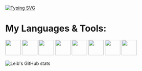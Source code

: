 [![Typing SVG](https://readme-typing-svg.demolab.com?font=Fira+Code&pause=1000&color=8272FF&width=435&lines=Hello+I'm+Leib+👋+A+Fullstack+Software+Developer)](https://git.io/typing-svg)


# My Languages & Tools:
<p>
<img src="https://cdn.jsdelivr.net/gh/devicons/devicon/icons/html5/html5-original.svg" width="48" height="48" />
<img src="https://cdn.jsdelivr.net/gh/devicons/devicon/icons/css3/css3-original.svg" width="48" height="48" />
<img src="https://cdn.jsdelivr.net/gh/devicons/devicon/icons/javascript/javascript-original.svg" width="48" height="48" />
<img src="https://cdn.jsdelivr.net/gh/devicons/devicon/icons/typescript/typescript-original.svg" width="48" height="48" />
<img src="https://cdn.jsdelivr.net/gh/devicons/devicon/icons/react/react-original.svg" width="48" height="48" />
<img src="https://cdn.jsdelivr.net/gh/devicons/devicon/icons/fastapi/fastapi-original.svg" width="48" height="48" />
<img src="https://cdn.jsdelivr.net/gh/devicons/devicon/icons/firebase/firebase-plain.svg" width="48" height="48" />
<img src="https://cdn.jsdelivr.net/gh/devicons/devicon/icons/python/python-original.svg" width="48" height="48" />
</p>


![Leib's GitHub stats](https://github-readme-stats.vercel.app/api?username=LeibGit&show_icons=true&theme=midnight-purple)
